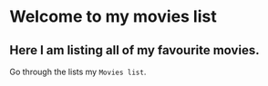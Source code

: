 # Welcome to my movies list

## Here I am listing all of my favourite movies.

Go through the lists my `Movies list`.